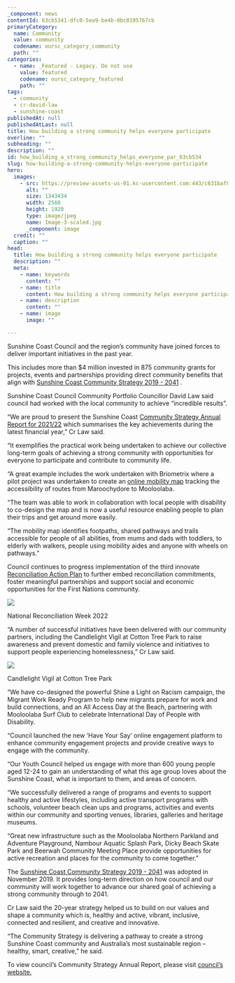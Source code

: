 ```yaml
---
_component: news
contentId: 63cb5341-dfc0-5ea9-be4b-0bc0195767cb
primaryCategory:
  name: Community
  value: community
  codename: oursc_category_community
  path: ""
categories:
  - name: _Featured - Legacy. Do not use
    value: featured
    codename: oursc_category_featured
    path: ""
tags:
  - community
  - cr-david-law
  - sunshine-coast
publishedAt: null
publishedAtLast: null
title: How building a strong community helps everyone participate
overline: ""
subheading: ""
description: ""
id: how_building_a_strong_community_helps_everyone_par_63cb534
slug: how-building-a-strong-community-helps-everyone-participate
hero:
  images:
    - src: https://preview-assets-us-01.kc-usercontent.com:443/c631baf8-1b46-001f-580c-d0001b68b4a8/fbcec001-a199-43c2-930d-ae0f1c47c6dc/Image-3-scaled.jpg
      alt: ""
      size: 1343434
      width: 2560
      height: 1920
      type: image/jpeg
      name: Image-3-scaled.jpg
      _component: image
  credit: ""
  caption: ""
head:
  title: How building a strong community helps everyone participate
  description: ""
  meta:
    - name: keywords
      content: ""
    - name: title
      content: How building a strong community helps everyone participate
    - name: description
      content: ""
    - name: image
      image: ""

---
```

Sunshine Coast Council and the region’s community have joined forces to deliver important initiatives in the past year.

This includes more than $4 million invested in 875 community grants for projects, events and partnerships providing direct community benefits that align with [Sunshine Coast Community Strategy 2019 - 2041](https://www.sunshinecoast.qld.gov.au/Council/Planning-and-Projects/Regional-Strategies/Sunshine-Coast-Community-Strategy-2019-to-2041)
.

Sunshine Coast Council Community Portfolio Councillor David Law said council had worked with the local community to achieve “incredible results”.

“We are proud to present the Sunshine Coast [Community Strategy Annual Report for 2021/22](https://www.sunshinecoast.qld.gov.au/Council/Planning-and-Projects/Regional-Strategies/Sunshine-Coast-Community-Strategy-2019-to-2041)
&#x20;which summarises the key achievements during the latest financial year,” Cr Law said.

“It exemplifies the practical work being undertaken to achieve our collective long-term goals of achieving a strong community with opportunities for everyone to participate and contribute to community life.

“A great example includes the work undertaken with Briometrix where a pilot project was undertaken to create an [online mobility map](https://www.sunshinecoast.qld.gov.au/Living-and-Community/Community-Support/Access-inclusion-and-disability/Mobility-mapping)
&#x20;tracking the accessibility of routes from Maroochydore to Mooloolaba.

“The team was able to work in collaboration with local people with disability to co-design the map and is now a useful resource enabling people to plan their trips and get around more easily.  

“The mobility map identifies footpaths, shared pathways and trails accessible for people of all abilities, from mums and dads with toddlers, to elderly with walkers, people using mobility aides and anyone with wheels on pathways.”

Council continues to progress implementation of the third innovate [Reconciliation Action Plan](https://www.sunshinecoast.qld.gov.au/Council/Planning-and-Projects/Council-Plans/Sunshine-Coast-Reconciliation-Action-Plan)
&#x20;to further embed reconciliation commitments, foster meaningful partnerships and support social and economic opportunities for the First Nations community.

![](https://preview-assets-us-01.kc-usercontent.com:443/c631baf8-1b46-001f-580c-d0001b68b4a8/0db7923a-6e9c-4858-a720-01c493058eb7/Image-1-1024x683.jpg)

National Reconciliation Week 2022

“A number of successful initiatives have been delivered with our community partners, including the Candlelight Vigil at Cotton Tree Park to raise awareness and prevent domestic and family violence and initiatives to support people experiencing homelessness,” Cr Law said.

![](https://preview-assets-us-01.kc-usercontent.com:443/c631baf8-1b46-001f-580c-d0001b68b4a8/f4454011-84f9-4e68-8594-d14cf2900457/Image-2-1-1024x682.jpg)

Candlelight Vigil at Cotton Tree Park

“We have co-designed the powerful Shine a Light on Racism campaign, the Migrant Work Ready Program to help new migrants prepare for work and build connections, and an All Access Day at the Beach, partnering with Mooloolaba Surf Club to celebrate International Day of People with Disability.

“Council launched the new ‘Have Your Say’ online engagement platform to enhance community engagement projects and provide creative ways to engage with the community.  

“Our Youth Council helped us engage with more than 600 young people aged 12-24 to gain an understanding of what this age group loves about the Sunshine Coast, what is important to them, and areas of concern.

“We successfully delivered a range of programs and events to support healthy and active lifestyles, including active transport programs with schools, volunteer beach clean ups and programs, activities and events within our community and sporting venues, libraries, galleries and heritage museums.

“Great new infrastructure such as the Mooloolaba Northern Parkland and Adventure Playground, Nambour Aquatic Splash Park, Dicky Beach Skate Park and Beerwah Community Meeting Place provide opportunities for active recreation and places for the community to come together.”

The [Sunshine Coast Community Strategy 2019 - 2041](https://www.sunshinecoast.qld.gov.au/Council/Planning-and-Projects/Regional-Strategies/Sunshine-Coast-Community-Strategy-2019-to-2041)
&#x20;was adopted in November 2019. It provides long-term direction on how council and our community will work together to advance our shared goal of achieving a strong community through to 2041.

Cr Law said the 20-year strategy helped us to build on our values and shape a community which is, healthy and active, vibrant, inclusive, connected and resilient, and creative and innovative.

“The Community Strategy is delivering a pathway to create a strong Sunshine Coast community and Australia’s most sustainable region – healthy, smart, creative,” he said.

To view council’s Community Strategy Annual Report, please visit [council’s website.](https://www.sunshinecoast.qld.gov.au/Council/Planning-and-Projects/Regional-Strategies/Sunshine-Coast-Community-Strategy-2019-to-2041)
